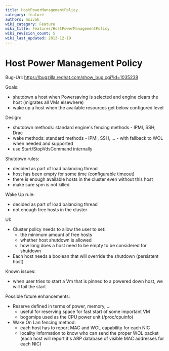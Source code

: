 ```yaml
---
title: HostPowerManagementPolicy
category: feature
authors: msivak
wiki_category: Feature
wiki_title: Features/HostPowerManagementPolicy
wiki_revision_count: 5
wiki_last_updated: 2013-12-19
---
```


# Host Power Management Policy

Bug-Url: <https://bugzilla.redhat.com/show_bug.cgi?id=1035238>

Goals:

*   shutdown a host when Powersaving is selected and engine clears the host (migrates all VMs elsewhere)
*   wake up a host when the available resources get below configured level

Design:

*   shutdown methods: standard engine's fencing methods - IPMI, SSH, Drac
*   wake methods: standard methods - IPMI, SSH, ... - with fallback to WOL when needed and supported
*   use Start/StopVdsCommand internally

Shutdown rules:

*   decided as part of load balancing thread
*   host has been empty for some time (configurable timeout)
*   there is enough available hosts in the cluster even without this host
*   make sure spm is not killed

Wake Up rule:

*   decided as part of load balancing thread
*   not enough free hosts in the cluster

UI:

*   Cluster policy needs to allow the user to set:
    -   the minimum amount of free hosts
    -   whether host shutdown is allowed
    -   how long does a host need to be empty to be considered for shutdown
*   Each host needs a boolean that will override the shutdown (persistent host)

Known issues:

*   when user tries to start a Vm that is pinned to a powered down host, we will fail the start

Possible future enhancements:

*   Reserve defined in terms of power, memory, ...
    -   useful for reserving space for fast start of some important VM
    -   bogomips used as the CPU power unit (/proc/cpuinfo)
*   Wake On Lan fencing method:
    -   each host has to report MAC and WOL capability for each NIC
    -   locality information to know who can send the proper WOL packet (each host will report it's ARP database of visible MAC addresses for each NIC)
